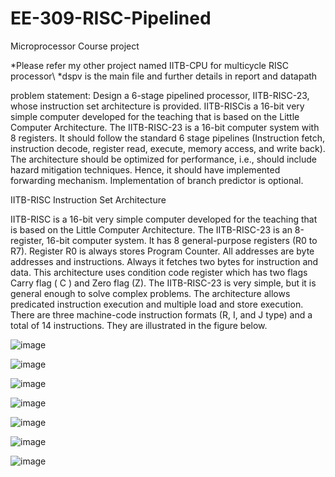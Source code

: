 # EE-309-RISC-Pipelined
Microprocessor Course project 

*Please refer my other project named IITB-CPU for multicycle RISC processor\ 
*dspv is the main file and further details in report and datapath

problem statement:
Design a 6-stage pipelined processor, IITB-RISC-23, whose instruction set architecture is provided.  IITB-RISCis a 16-bit very simple computer developed for the teaching that is based on the Little Computer Architecture. The IITB-RISC-23 is a 16-bit computer system with 8 registers. It should follow the standard 6 stage pipelines (Instruction fetch, instruction decode, register read, execute, memory access, and write back). The architecture should be optimized for performance, i.e., should include hazard mitigation techniques. Hence, it should have implemented forwarding mechanism.  Implementation of branch predictor is optional.

IITB-RISC Instruction Set Architecture

IITB-RISC is a 16-bit very simple computer developed for the teaching that is based on the Little Computer Architecture. The IITB-RISC-23 is an 8-register, 16-bit computer system. It has 8 general-purpose registers (R0 to R7). Register R0 is always stores Program Counter. All addresses are byte addresses and instructions. Always it fetches two bytes for instruction and data. This architecture uses condition code register which has two flags Carry flag ( C ) and Zero flag (Z). The IITB-RISC-23 is very simple, but it is general enough to solve complex problems. The architecture allows predicated instruction execution and multiple load and store execution. There are three machine-code instruction formats (R, I, and J type) and a total of 14 instructions. They are illustrated in the figure below.

![image](https://github.com/12DEVESH/EE-309-RISC-Pipelined/assets/96682968/0e9d16db-9175-4af2-90ae-5c8827034ff8)

![image](https://github.com/12DEVESH/EE-309-RISC-Pipelined/assets/96682968/89d5a703-d4ea-4b75-98f2-406c8e14ff1b)

![image](https://github.com/12DEVESH/EE-309-RISC-Pipelined/assets/96682968/bcb3b747-6e8a-40e4-867a-f6eec5244d09)

![image](https://github.com/12DEVESH/EE-309-RISC-Pipelined/assets/96682968/cb8d6c92-7102-409d-aba0-0a36f35b6123)

![image](https://github.com/12DEVESH/EE-309-RISC-Pipelined/assets/96682968/16c1e2e7-d666-4427-9bf9-6b694198a955)

![image](https://github.com/12DEVESH/EE-309-RISC-Pipelined/assets/96682968/ed0a1d6a-f2c1-4243-9081-d546095f9fee)

![image](https://github.com/12DEVESH/EE-309-RISC-Pipelined/assets/96682968/b4fbff76-1add-4543-b78b-8441470c5bcd)









